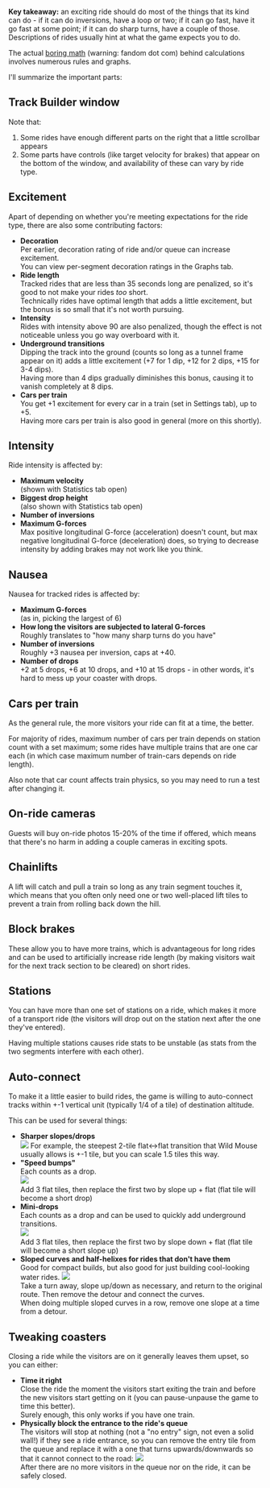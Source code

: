 **Key takeaway:** an exciting ride should do most of the things that its kind can do - if it can do inversions, have a loop or two; if it can go fast, have it go fast at some point; if it can do sharp turns, have a couple of those. Descriptions of rides usually hint at what the game expects you to do.

The actual [boring math](https://parkitect.fandom.com/wiki/Coaster%5FStat%5FCalculation%5FGuide#Intrinsic%5FExcitement) (warning: fandom dot com) behind calculations involves numerous rules and graphs.

I'll summarize the important parts:

## Track Builder window

Note that:
1. Some rides have enough different parts on the right that a little scrollbar appears
2. Some parts have controls (like target velocity for brakes) that appear on the bottom of the window, and availability of these can vary by ride type.

## Excitement
Apart of depending on whether you're meeting expectations for the ride type, there are also some contributing factors:
-  **Decoration**  
	Per earlier, decoration rating of ride and/or queue can increase excitement.  
	You can view per-segment decoration ratings in the Graphs tab.
-  **Ride length**  
	Tracked rides that are less than 35 seconds long are penalized, so it's good to not make your rides *too* short.  
	Technically rides have optimal length that adds a little excitement, but the bonus is so small that it's not worth pursuing.  
-  **Intensity**  
	Rides with intensity above 90 are also penalized, though the effect is not noticeable unless you go way overboard with it.
-  **Underground transitions**  
	Dipping the track into the ground (counts so long as a tunnel frame appear on it) adds a little excitement (+7 for 1 dip, +12 for 2 dips, +15 for 3-4 dips).  
	Having more than 4 dips gradually diminishes this bonus, causing it to vanish completely at 8 dips.
-  **Cars per train**    
	You get +1 excitement for every car in a train (set in Settings tab), up to +5.  
	Having more cars per train is also good in general (more on this shortly).

## Intensity
Ride intensity is affected by:
-  **Maximum velocity**  
	(shown with Statistics tab open)
-  **Biggest drop height**  
	(also shown with Statistics tab open)
-  **Number of inversions**
-  **Maximum G-forces**  
	Max positive longitudinal G-force (acceleration) doesn't count, but max negative longitudinal G-force (deceleration) does, so trying to decrease intensity by adding brakes may not work like you think.

## Nausea
Nausea for tracked rides is affected by:
-  **Maximum G-forces**  
	(as in, picking the largest of 6)
-  **How long the visitors are subjected to lateral G-forces**  
	Roughly translates to "how many sharp turns do you have"
-  **Number of inversions**  
	Roughly +3 nausea per inversion, caps at +40.
-  **Number of drops**  
	+2 at 5 drops, +6 at 10 drops, and +10 at 15 drops - in other words, it's hard to mess up your coaster with drops.

## Cars per train
As the general rule, the more visitors your ride can fit at a time, the better.

For majority of rides, maximum number of cars per train depends on station count with a set maximum; some rides have multiple trains that are one car each (in which case maximum number of train-cars depends on ride length).

Also note that car count affects train physics, so you may need to run a test after changing it.

## On-ride cameras
Guests will buy on-ride photos 15-20% of the time if offered, which means that there's no harm in adding a couple cameras in exciting spots.

## Chainlifts
A lift will catch and pull a train so long as any train segment touches it, which means that you often only need one or two well-placed lift tiles to prevent a train from rolling back down the hill.

## Block brakes
These allow you to have more trains, which is advantageous for long rides and can be used to artificially increase ride length (by making visitors wait for the next track section to be cleared) on short rides.

## Stations
You can have more than one set of stations on a ride, which makes it more of a transport ride (the visitors will drop out on the station next after the one they've entered).

Having multiple stations causes ride stats to be unstable (as stats from the two segments interfere with each other).

## Auto-connect
To make it a little easier to build rides, the game is willing to auto-connect tracks within +-1 vertical unit (typically 1/4 of a tile) of destination altitude.

This can be used for several things:
- **Sharper slopes/drops**  
	![](img/steep-slopes.jpg)
	For example, the steepest 2-tile flat↔flat transition that Wild Mouse usually allows is +-1 tile, but you can scale 1.5 tiles this way.
- **"Speed bumps"**  
	Each counts as a drop.  
	![](img/speed-bumps.jpg)  
	Add 3 flat tiles, then replace the first two by slope up + flat (flat tile will become a short drop)
- **Mini-drops**  
	Each counts as a drop and can be used to quickly add underground transitions.  
	![](img/mini-dips.jpg)  
	Add 3 flat tiles, then replace the first two by slope down + flat (flat tile will become a short slope up)
- **Sloped curves and half-helixes for rides that don't have them**  
	Good for compact builds, but also good for just building cool-looking water rides.
	![](img/fake-half-helix.jpg)  
	Take a turn away, slope up/down as necessary, and return to the original route. Then remove the detour and connect the curves.  
	When doing multiple sloped curves in a row, remove one slope at a time from a detour.

## Tweaking coasters
Closing a ride while the visitors are on it generally leaves them upset, so you can either:

- **Time it right**  
	Close the ride the moment the visitors start exiting the train and before the new visitors start getting on it (you can pause-unpause the game to time this better).  
	Surely enough, this only works if you have one train.
- **Physically block the entrance to the ride's queue**  
	The visitors will stop at nothing (not a "no entry" sign, not even a solid wall!) if they see a ride entrance, so you can remove the entry tile from the queue and replace it with a one that turns upwards/downwards so that it cannot connect to the road:
	![](img/queue-block.jpg)  
	After there are no more visitors in the queue nor on the ride, it can be safely closed.